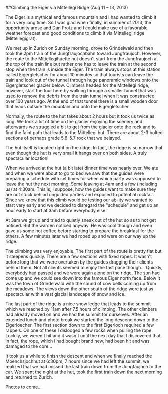 ##Climbing the Eiger via Mittellegi Ridge (Aug 11 – 13, 2013)

The Eiger is a mythical and famous mountain and I had wanted to climb it for a very long time.  So I was glad when finally, in summer of 2013, the opportunity arose and Dan Protz and I could make use of a favorable weather forecast and good conditions to climb it via Mittellegi ridge (Mittellegigrat).

We met up in Zurich on Sunday morning, drove to Grindelwald and then took the 2pm train of the Jungfraujochbahn toward Jungfraujoch.  However, the route to the Mittellegihuette hut doesn't start from the Jungfraujoch at the top of the train line but rather one has to leave the train at the second stop when the train is inside the Eiger.  The train always stops at this station called Eigergletscher for about 10 minutes so that tourists can leave the train and look out of the tunnel through huge panoramic windows onto the Eigergletscher glacier below.  Climbers headed for the Mittellegi ridge, however, start the tour here by walking through a smaller tunnel that was used to remove the debris from the train tunnel when it was constructed over 100 years ago.  At the end of that tunnel there is a small wooden door that leads outside the mountain and onto the Eigergletscher.

Normally, the route to the hut takes about 2 hours but it took us twice as long.  We took a lot of time on the glacier enjoying the scenery and afterwards we struggled a bit to get from the glacier onto the rock and to find the faint path that leads to the Mittellegi hut.  There are about 2-3 bolted sections of perhaps grade 5.6-5.7 rock that we belayed.

The hut itself is located right on the ridge.  In fact, the ridge is so narrow that even though the hut is very small it hangs over on both sides.  A truly spectacular location!

When we arrived at the hut (a bit late) dinner time was nearly over.  We ate and when we were about to go to bed we saw that the guides were preparing a schedule with set times for when which party was supposed to leave the hut the next morning.  Some leaving at 4am and a few (including us) at 4:30am.  This is, I suppose, how the guides want to make sure they are not stuck behind unguided parties and exposed to potential rockfall.  Since we knew that this climb would be testing our ability we wanted to start very early and we decided to disregard the "schedule" and get up an hour early to start at 3am before everybody else.

At 3am we git up and tried to quietly sneak out of the hut so as to not get noticed.  But the warden noticed anyway.  He was cool though and even gave us some hot coffee before starting to prepare the breakfast for the others.  A few minutes later we had roped up and were on our way up the ridge.

The climbing was very enjoyable.  The first part of the route is pretty flat but it steepens quickly.  There are a few sections with fixed ropes.  It wasn't before long that we were overtaken by the guides dragging their clients behind them.  Not all clients seemed to enjoy the fast pace though...  Quickly, everybody had passed and we were again alone on the ridge.  The sun had come up and we could see down into the famous Eiger north face.  Below it was the town of Grindelwald with the sound of cow bells coming up from the meadows.   The views down the other south of the ridge were just as spectacular with a vast glacial landscape of snow and ice.

The last part of the ridge is a nice snow ledge that leads to the summit which we reached by 11am after 7.5 hours of climbing.  The other climbers had already moved on and we had the summit for ourselves.  After an extended lunch and photo break we started the long descend down to the Eigerloecher.  The first section down to the first Eigerloch required a few rappels.  On one of these I dislodged a few rocks when pulling the rope.  Luckily, we weren't hit and it wasn't until the next day that I discovered that, in fact, the rope, which I had bought brand new, had been hit and was damaged to the core...  

It took us a while to finish the descent and when we finally reached the Moenchsjochhut at 6:30pm, 7 hours since we had left the summit, we realized that we had missed the last train down from the Jungfaujoch to the car.  We spent the night at the hut, took the first train down the next morning and returned to Zurich.

Photos to come...

